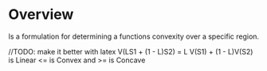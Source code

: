 # Overview
Is a formulation for determining a functions convexity over a specific region.

//TODO: make it better with latex
V(LS1 + (1 - L)S2) = L V(S1) + (1 - L)V(S2) is Linear
<= is Convex and >= is Concave